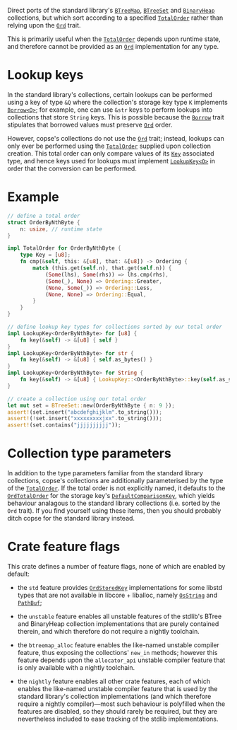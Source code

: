 Direct ports of the standard library's [`BTreeMap`][std::collections::BTreeMap],
[`BTreeSet`][std::collections::BTreeSet] and [`BinaryHeap`][std::collections::BinaryHeap]
collections, but which sort according to a specified [`TotalOrder`] rather than relying upon
the [`Ord`] trait.

This is primarily useful when the [`TotalOrder`] depends upon runtime state, and therefore
cannot be provided as an [`Ord`] implementation for any type.

# Lookup keys
In the standard library's collections, certain lookups can be performed using a key of type
`&Q` where the collection's storage key type `K` implements [`Borrow<Q>`]; for example, one
can use `&str` keys to perform lookups into collections that store `String` keys.  This is
possible because the [`Borrow`] trait stipulates that borrowed values must preserve [`Ord`]
order.

However, copse's collections do not use the [`Ord`] trait; instead, lookups can only ever
be performed using the [`TotalOrder`] supplied upon collection creation.  This total order
can only compare values of its [`Key`][TotalOrder::Key] associated type, and hence keys used
for lookups must implement [`LookupKey<O>`] in order that the conversion can be performed.

# Example
```rust
// define a total order
struct OrderByNthByte {
    n: usize, // runtime state
}

impl TotalOrder for OrderByNthByte {
    type Key = [u8];
    fn cmp(&self, this: &[u8], that: &[u8]) -> Ordering {
        match (this.get(self.n), that.get(self.n)) {
            (Some(lhs), Some(rhs)) => lhs.cmp(rhs),
            (Some(_), None) => Ordering::Greater,
            (None, Some(_)) => Ordering::Less,
            (None, None) => Ordering::Equal,
        }
    }
}

// define lookup key types for collections sorted by our total order
impl LookupKey<OrderByNthByte> for [u8] {
    fn key(&self) -> &[u8] { self }
}
impl LookupKey<OrderByNthByte> for str {
    fn key(&self) -> &[u8] { self.as_bytes() }
}
impl LookupKey<OrderByNthByte> for String {
    fn key(&self) -> &[u8] { LookupKey::<OrderByNthByte>::key(self.as_str()) }
}

// create a collection using our total order
let mut set = BTreeSet::new(OrderByNthByte { n: 9 });
assert!(set.insert("abcdefghijklm".to_string()));
assert!(!set.insert("xxxxxxxxxjxx".to_string()));
assert!(set.contains("jjjjjjjjjj"));
```

# Collection type parameters
In addition to the type parameters familiar from the standard library collections, copse's
collections are additionally parameterised by the type of the [`TotalOrder`].  If the
total order is not explicitly named, it defaults to the [`OrdTotalOrder`] for the storage
key's [`DefaultComparisonKey`][OrdStoredKey::DefaultComparisonKey], which yields behaviour
analagous to the standard library collections (i.e. sorted by the `Ord` trait).  If you
find yourself using these items, then you should probably ditch copse for the standard
library instead.

# Crate feature flags
This crate defines a number of feature flags, none of which are enabled by default:

* the `std` feature provides [`OrdStoredKey`] implementations for some libstd types
  that are not available in libcore + liballoc, namely [`OsString`] and [`PathBuf`];

* the `unstable` feature enables all unstable features of the stdlib's BTree and
  BinaryHeap collection implementations that are purely contained therein, and which
  therefore do not require a nightly toolchain.

* the `btreemap_alloc` feature enables the like-named unstable compiler feature, thus
  exposing the collections' `new_in` methods; however this feature depends upon the
  `allocator_api` unstable compiler feature that is only available with a nightly
  toolchain.

* the `nightly` feature enables all other crate features, each of which enables the
  like-named unstable compiler feature that is used by the standard library's collection
  implementations (and which therefore require a nightly compiler)—most such behaviour
  is polyfilled when the features are disabled, so they should rarely be required, but
  they are nevertheless included to ease tracking of the stdlib implementations.

[std::collections::BTreeMap]: https://doc.rust-lang.org/std/collections/struct.BTreeMap.html
[std::collections::BTreeSet]: https://doc.rust-lang.org/std/collections/struct.BTreeSet.html
[std::collections::BinaryHeap]: https://doc.rust-lang.org/std/collections/struct.BinaryHeap.html
[`Ord`]: https://doc.rust-lang.org/std/cmp/trait.Ord.html
[`Borrow`]: https://doc.rust-lang.org/std/borrow/trait.Borrow.html
[`Borrow<Q>`]: https://doc.rust-lang.org/std/borrow/trait.Borrow.html
[`Ord::cmp`]: https://doc.rust-lang.org/std/cmp/trait.Ord.html#tymethod.cmp
[`OsString`]: https://doc.rust-lang.org/std/ffi/os_str/struct.OsString.html
[`PathBuf`]: https://doc.rust-lang.org/std/path/struct.PathBuf.html

[`TotalOrder`]: https://docs.rs/copse/latest/copse/trait.TotalOrder.html
[TotalOrder::Key]: https://docs.rs/copse/latest/copse/trait.TotalOrder.html#associatedtype.Key
[`LookupKey<O>`]: https://docs.rs/copse/latest/copse/trait.LookupKey.html
[`OrdTotalOrder`]: https://docs.rs/copse/latest/copse/struct.OrdTotalOrder.html
[`OrdStoredKey`]: https://docs.rs/copse/latest/copse/trait.OrdStoredKey.html
[OrdStoredKey::DefaultComparisonKey]: https://docs.rs/copse/latest/copse/trait.OrdStoredKey.html#associatedtype.DefaultComparisonKey
